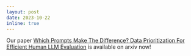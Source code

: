 ```yaml
---
layout: post
date: 2023-10-22
inline: true
---
```


Our paper <a href="https://arxiv.org/abs/2310.14424" target="blank">Which Prompts Make The Difference? Data Prioritization For Efficient Human LLM Evaluation</a> is available on arxiv now!
